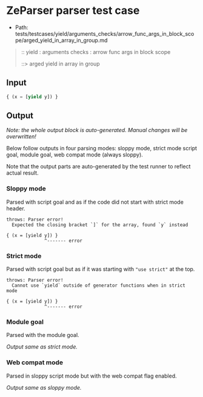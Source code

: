 # ZeParser parser test case

- Path: tests/testcases/yield/arguments_checks/arrow_func_args_in_block_scope/arged_yield_in_array_in_group.md

> :: yield : arguments checks : arrow func args in block scope
>
> ::> arged yield in array in group

## Input


`````js
{ (x = [yield y]) }
`````

## Output

_Note: the whole output block is auto-generated. Manual changes will be overwritten!_

Below follow outputs in four parsing modes: sloppy mode, strict mode script goal, module goal, web compat mode (always sloppy).

Note that the output parts are auto-generated by the test runner to reflect actual result.

### Sloppy mode

Parsed with script goal and as if the code did not start with strict mode header.

`````
throws: Parser error!
  Expected the closing bracket `]` for the array, found `y` instead

{ (x = [yield y]) }
              ^------- error
`````

### Strict mode

Parsed with script goal but as if it was starting with `"use strict"` at the top.

`````
throws: Parser error!
  Cannot use `yield` outside of generator functions when in strict mode

{ (x = [yield y]) }
              ^------- error
`````


### Module goal

Parsed with the module goal.

_Output same as strict mode._

### Web compat mode

Parsed in sloppy script mode but with the web compat flag enabled.

_Output same as sloppy mode._
